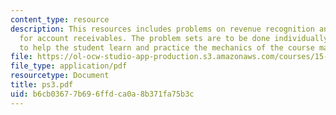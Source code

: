 ```yaml
---
content_type: resource
description: This resources includes problems on revenue recognition and accounting
  for account receivables. The problem sets are to be done individually and are intended
  to help the student learn and practice the mechanics of the course material.
file: https://ol-ocw-studio-app-production.s3.amazonaws.com/courses/15-501-introduction-to-financial-and-managerial-accounting-spring-2004/b6cb03677b696ffdca0a8b371fa75b3c_ps3.pdf
file_type: application/pdf
resourcetype: Document
title: ps3.pdf
uid: b6cb0367-7b69-6ffd-ca0a-8b371fa75b3c
---
```

